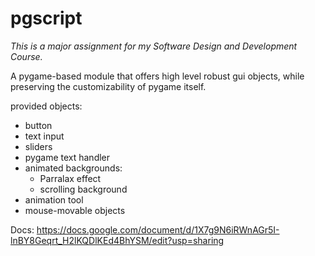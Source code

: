 # pgscript

*This is a major assignment for my Software Design and Development Course.*

A pygame-based module that offers high level robust gui objects, while preserving the customizability of pygame itself.

provided objects:

* button
* text input
* sliders
* pygame text handler
* animated backgrounds:
    * Parralax effect
    * scrolling background
* animation tool
* mouse-movable objects

Docs: https://docs.google.com/document/d/1X7g9N6iRWnAGr5I-lnBY8Geqrt_H2lKQDlKEd4BhYSM/edit?usp=sharing
